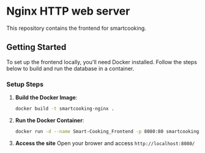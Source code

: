 # Nginx HTTP web server

This repository contains the frontend for smartcooking.

## Getting Started

To set up the frontend locally, you'll need Docker installed. Follow the steps below to build and run the database in a container.

### Setup Steps

1. **Build the Docker Image**:

   ```bash
   docker build -t smartcooking-nginx .
   ```

2. **Run the Docker Container**:

   ```bash
   docker run -d --name Smart-Cooking_Frontend -p 8080:80 smartcooking-nginx
   ```

3. **Access the site**
   Open your brower and access `http://localhost:8080/`
